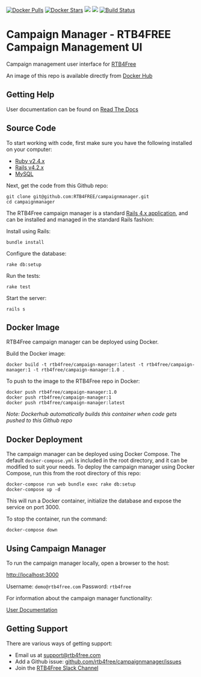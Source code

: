 
[![Docker Pulls](https://img.shields.io/docker/pulls/rtb4free/campaign-manager.svg)](https://hub.docker.com/r/rtb4free/campaign-manager/)
[![Docker Stars](https://img.shields.io/docker/stars/rtb4free/campaign-manager.svg)](https://hub.docker.com/r/rtb4free/campaign-manager/)
[![](https://images.microbadger.com/badges/version/rtb4free/campaign-manager.svg)](https://microbadger.com/images/rtb4free/campaign-manager "Get your own version badge on microbadger.com")
[![](https://images.microbadger.com/badges/image/rtb4free/campaign-manager.svg)](https://microbadger.com/images/rtb4free/campaign-manager "Get your own image badge on microbadger.com")
[![Build Status](https://travis-ci.org/rtb4free/campaign-manager.svg?branch=master)](https://travis-ci.org/rtb4free/campaign-manager)

Campaign Manager - RTB4FREE Campaign Management UI
==================================================

Campaign management user interface for [RTB4Free](http://rtb4free.com/)

An image of this repo is available directly from [Docker Hub](https://hub.docker.com/r/rtb4free/campaign-manager/)


Getting Help
------------

User documentation can be found on [Read The Docs](https://rtb4free.readthedocs.io)


Source Code
-----------

To start working with code, first make sure you have the following installed on your computer:

* [Ruby v2.4.x](https://www.ruby-lang.org/en/downloads/releases/)
* [Rails v4.2.x](https://guides.rubyonrails.org/v4.2/getting_started.html)
* [MySQL](https://www.mysql.com/)

Next, get the code from this Github repo:

```
git clone git@github.com:RTB4FREE/campaignmanager.git
cd campaignmanager
```

The RTB4Free campaign manager is a standard [Rails 4.x application](http://guides.rubyonrails.org/v4.2/), and can be installed and managed in the standard Rails fashion:

Install using Rails:

```
bundle install
```

Configure the database:

```
rake db:setup
```

Run the tests:

```
rake test
```

Start the server:

```
rails s
```

Docker Image
------------

RTB4Free campaign manager can be deployed using Docker.

Build the Docker image:

```
docker build -t rtb4free/campaign-manager:latest -t rtb4free/campaign-manager:1 -t rtb4free/campaign-manager:1.0 .
```

To push to the image to the RTB4Free repo in Docker:

```
docker push rtb4free/campaign-manager:1.0
docker push rtb4free/campaign-manager:1
docker push rtb4free/campaign-manager:latest
```

*Note: Dockerhub automatically builds this container when code gets pushed to this Github repo*


Docker Deployment
-----------------

The campaign manager can be deployed using Docker Compose.  The default `docker-compose.yml` is included in the root directory, and it can be modified to suit your needs.  To deploy the campaign manager using Docker Compose, run this from the root directory of this repo:

```
docker-compose run web bundle exec rake db:setup
docker-compose up -d
```
This will run a Docker container, initialize the database and expose the service on port 3000.

To stop the container, run the command:

```
docker-compose down
```

Using Campaign Manager
----------------------

To run the campaign manager locally, open a browser to the host:

[http://localhost:3000](http://localhost:3000)

Username: `demo@rtb4free.com`
Password: `rtb4free`

For information about the campaign manager functionality:

[User Documentation](https://rtb4free.readthedocs.io)

Getting Support
---------------

There are various ways of getting support:

* Email us at [support@rtb4free.com](mailto://support@rtb4free.com)
* Add a Github issue:  [github.com/rtb4free/campaignmanager/issues](https://github.com/rtb4free/campaignmanager/issues)
* Join the [RTB4Free Slack Channel](https://join.slack.com/t/rtb4free/shared_invite/enQtNjYxNzc3NTQwMzIwLTlkNWYyMzY0NzA3MTNmMjc2M2I0NzkxYjE0NGIwYTljMjQ2YzAwYTBmMTJhNWM0ZDc0NTljNTA3NzFjNzZlNDI)
